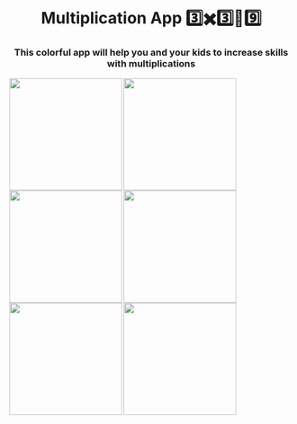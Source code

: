 <h1 align="center">Multiplication App 3️⃣✖️3️⃣🟰9️⃣</h1>
<h3 align="center">This colorful app will help you and your kids to increase skills with multiplications</h3>

<img align="left" width="200" src="https://i.ibb.co/4s56svF/1.png">
<img align="left" width="200" src="https://i.ibb.co/ZSXGSqT/2.png">
<img align="left" width="200" src="https://i.ibb.co/hBtjVPN/3.png">
<img align="left" width="200" src="https://i.ibb.co/PMwDdjR/4.png">
<img align="left" width="200" src="https://i.ibb.co/s1ZFdtY/5.png">
<img align="left" width="200" src="https://i.ibb.co/pX7fj1s/6.png">







